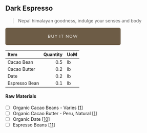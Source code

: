 ## Dark Espresso
> Nepal himalayan goodness, indulge your senses and body

[![Buy Now](/assets/images/buy-now.png "Buy Now")](https://shop.osocra.com/collections/bars/products/22042115)

| Item | Quantity | UoM  |
| :---     | ---:    | :--- |
| Cacao Bean  | 0.5    | lb    |
| Cacao Butter   | 0.2    | lb    |
| Date  | 0.2      | lb      |
| Espresso Bean  | 0.1      | lb      |

#### Raw Materials
- [ ] Organic Cacao Beans -  Varies [[1](/vendors)]
- [ ] Organic Cacao Butter - Peru, Natural [[1](/vendors)]
- [ ] Organic Date [[10](/vendors)]
- [ ] Espresso Beans [[11](/vendors)]
